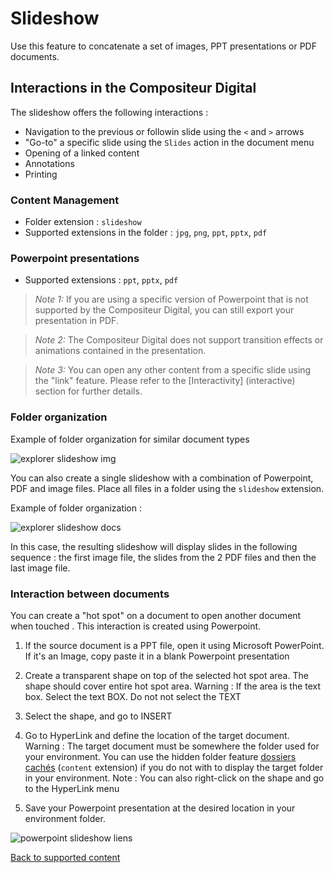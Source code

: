 # Slideshow

Use this feature to concatenate a set of images, PPT presentations or PDF documents.

## Interactions in the Compositeur Digital

The slideshow offers the following interactions :

- Navigation to the previous or followin slide using the `<` and `>` arrows
- "Go-to" a specific slide using the `Slides` action in the document menu
- Opening of a linked content
- Annotations
- Printing

### Content Management

- Folder extension : `slideshow`
- Supported extensions in the folder : `jpg`, `png`, `ppt`, `pptx`, `pdf`

### Powerpoint presentations

- Supported extensions : `ppt`, `pptx`, `pdf`

>*Note 1:* If you are using a specific version of Powerpoint that is not supported by the Compositeur Digital, you can still export your presentation in PDF.

>*Note 2:* The Compositeur Digital does not support transition effects or animations contained in the presentation. 

>*Note 3:* You can open any other content from a specific slide using the "link" feature. Please refer to the [Interactivity]  (interactive) section for further details.

### Folder organization 

Example of folder organization for similar document types

![explorer slideshow img](img/explorer_slideshow_img.jpg)

You can also create a single slideshow with a combination of Powerpoint, PDF and image files. Place all files in a folder using the `slideshow` extension.

Example of folder organization :

![explorer slideshow docs](img/explorer_slideshow_docs.jpg)

In this case, the resulting slideshow will display slides in the following sequence : the first image file, the slides from the 2 PDF files and then the last image file.

### <a name="interactive"></a> Interaction between documents

You can create a "hot spot" on a document to open another document when touched . This interaction is created using Powerpoint.

1. If the source document is a PPT file, open it using Microsoft PowerPoint. If it's an Image, copy paste it in a blank Powerpoint presentation
2. Create a transparent shape on top of the selected hot spot area. The shape should cover entire hot spot area.
	Warning : If the area is the text box. Select the text BOX. Do not not select the TEXT 
3. Select the shape, and go to INSERT 
4. Go to HyperLink and define the location of the target document.
	Warning : The target document must be somewhere the folder used for your environment. You can use the hidden folder feature [dossiers cachés](manage_contents#contentFolder) (`content` extension) if you do not with to display the target folder in your environment.
	Note : You can also right-click on the shape and go to the HyperLink menu
	
6. Save your Powerpoint presentation at the desired location in your environment folder.

![powerpoint slideshow liens](img/powerpoint_slideshow_liens.jpg)

[Back to supported content](content_types.md)
